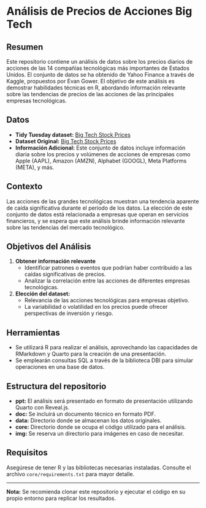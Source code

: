 # Análisis de Precios de Acciones Big Tech

## Resumen

Este repositorio contiene un análisis de datos sobre los precios diarios de acciones de las 14 compañías tecnológicas más importantes de Estados Unidos. El conjunto de datos se ha obtenido de Yahoo Finance a través de Kaggle, propuestos por Evan Gower. El objetivo de este análisis es demostrar habilidades técnicas en R, abordando información relevante sobre las tendencias de precios de las acciones de las principales empresas tecnológicas.

## Datos

-   **Tidy Tuesday dataset:** [Big Tech Stock Prices](https://github.com/rfordatascience/tidytuesday/blob/master/data/2023/2023-02-07/readme.md)
-   **Dataset Original:** [Big Tech Stock Prices](https://www.kaggle.com/datasets/evangower/big-tech-stock-prices)
-   **Información Adicional:** Este conjunto de datos incluye información diaria sobre los precios y volúmenes de acciones de empresas como Apple (AAPL), Amazon (AMZN), Alphabet (GOOGL), Meta Platforms (META), y más.

## Contexto

Las acciones de las grandes tecnológicas muestran una tendencia aparente de caída significativa durante el período de los datos. La elección de este conjunto de datos está relacionada a empresas que operan en servicios financieros, y se espera que este análisis brinde información relevante sobre las tendencias del mercado tecnológico.

## Objetivos del Análisis

1.  **Obtener información relevante**
    -   Identificar patrones o eventos que podrían haber contribuido a las caídas significativas de precios.
    -   Analizar la correlación entre las acciones de diferentes empresas tecnológicas.
2.  **Elección del dataset:**
    -   Relevancia de las acciones tecnológicas para empresas objetivo.
    -   La variabilidad o volatilidad en los precios puede ofrecer perspectivas de inversión y riesgo.

## Herramientas

-   Se utilizará R para realizar el análisis, aprovechando las capacidades de RMarkdown y Quarto para la creación de una presentación.
-   Se emplearán consultas SQL a través de la biblioteca DBI para simular operaciones en una base de datos.

## Estructura del repositorio

-   **ppt:** El análisis será presentado en formato de presentación utilizando Quarto con Reveal.js.
-   **doc:** Se incluirá un documento técnico en formato PDF.
-   **data:** Directorio donde se almacenan los datos originales.
-   **core:** Directorio donde se ocupa el código utilizado para el análisis.
-   **img:** Se reserva un directorio para imágenes en caso de necesitar.

## Requisitos

Asegúrese de tener R y las bibliotecas necesarias instaladas. Consulte el archivo `core/requirements.txt` para mayor detalle.

------------------------------------------------------------------------

**Nota:** Se recomienda clonar este repositorio y ejecutar el código en su propio entorno para replicar los resultados.
